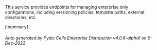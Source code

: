 






This service provides endpoints for managing enterprise only configurations, including versioning policies, template paths, external directories, etc.

[:summary]

###### Auto generated by Pydio Cells Enterprise Distribution v4.0.6-alpha1 on 9-Dec-2022
